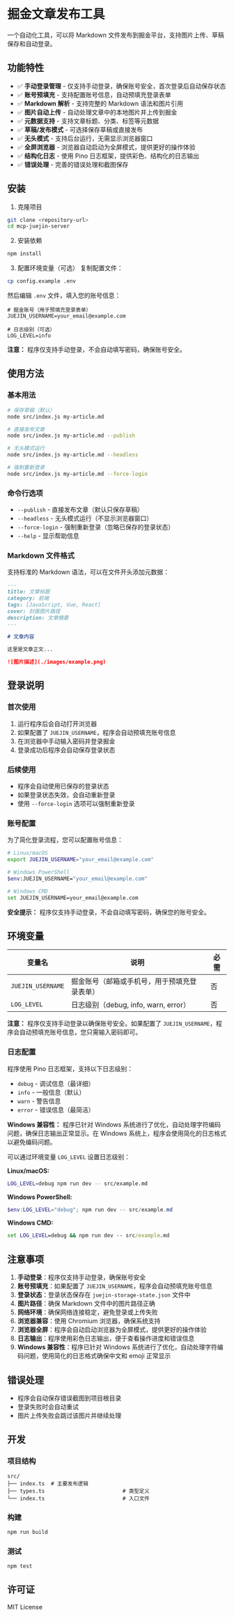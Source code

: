 # 掘金文章发布工具

一个自动化工具，可以将 Markdown 文件发布到掘金平台，支持图片上传、草稿保存和自动登录。

## 功能特性

- ✅ **手动登录管理** - 仅支持手动登录，确保账号安全，首次登录后自动保存状态
- ✅ **账号预填充** - 支持配置账号信息，自动预填充登录表单
- ✅ **Markdown 解析** - 支持完整的 Markdown 语法和图片引用
- ✅ **图片自动上传** - 自动处理文章中的本地图片并上传到掘金
- ✅ **元数据支持** - 支持文章标题、分类、标签等元数据
- ✅ **草稿/发布模式** - 可选择保存草稿或直接发布
- ✅ **无头模式** - 支持后台运行，无需显示浏览器窗口
- ✅ **全屏浏览器** - 浏览器自动启动为全屏模式，提供更好的操作体验
- ✅ **结构化日志** - 使用 Pino 日志框架，提供彩色、结构化的日志输出
- ✅ **错误处理** - 完善的错误处理和截图保存

## 安装

1. 克隆项目
```bash
git clone <repository-url>
cd mcp-juejin-server
```

2. 安装依赖
```bash
npm install
```

3. 配置环境变量（可选）
复制配置文件：
```bash
cp config.example .env
```

然后编辑 `.env` 文件，填入您的账号信息：
```env
# 掘金账号（用于预填充登录表单）
JUEJIN_USERNAME=your_email@example.com

# 日志级别（可选）
LOG_LEVEL=info
```

**注意：** 程序仅支持手动登录，不会自动填写密码，确保账号安全。

## 使用方法

### 基本用法

```bash
# 保存草稿（默认）
node src/index.js my-article.md

# 直接发布文章
node src/index.js my-article.md --publish

# 无头模式运行
node src/index.js my-article.md --headless

# 强制重新登录
node src/index.js my-article.md --force-login
```

### 命令行选项

- `--publish` - 直接发布文章（默认只保存草稿）
- `--headless` - 无头模式运行（不显示浏览器窗口）
- `--force-login` - 强制重新登录（忽略已保存的登录状态）
- `--help` - 显示帮助信息

### Markdown 文件格式

支持标准的 Markdown 语法，可以在文件开头添加元数据：

```markdown
---
title: 文章标题
category: 前端
tags: [JavaScript, Vue, React]
cover: 封面图片路径
description: 文章摘要
---

# 文章内容

这里是文章正文...

![图片描述](./images/example.png)
```

## 登录说明

### 首次使用
1. 运行程序后会自动打开浏览器
2. 如果配置了 `JUEJIN_USERNAME`，程序会自动预填充账号信息
3. 在浏览器中手动输入密码并登录掘金
4. 登录成功后程序会自动保存登录状态

### 后续使用
- 程序会自动使用已保存的登录状态
- 如果登录状态失效，会自动重新登录
- 使用 `--force-login` 选项可以强制重新登录

### 账号配置
为了简化登录流程，您可以配置账号信息：
```bash
# Linux/macOS
export JUEJIN_USERNAME="your_email@example.com"

# Windows PowerShell
$env:JUEJIN_USERNAME="your_email@example.com"

# Windows CMD
set JUEJIN_USERNAME=your_email@example.com
```

**安全提示：** 程序仅支持手动登录，不会自动填写密码，确保您的账号安全。

## 环境变量

| 变量名 | 说明 | 必需 |
|--------|------|------|
| `JUEJIN_USERNAME` | 掘金账号（邮箱或手机号，用于预填充登录表单） | 否 |
| `LOG_LEVEL` | 日志级别（debug, info, warn, error） | 否 |

**注意：** 程序仅支持手动登录以确保账号安全。如果配置了 `JUEJIN_USERNAME`，程序会自动预填充账号信息，您只需输入密码即可。

### 日志配置

程序使用 Pino 日志框架，支持以下日志级别：
- `debug` - 调试信息（最详细）
- `info` - 一般信息（默认）
- `warn` - 警告信息
- `error` - 错误信息（最简洁）

**Windows 兼容性：** 程序已针对 Windows 系统进行了优化，自动处理字符编码问题，确保日志输出正常显示。在 Windows 系统上，程序会使用简化的日志格式以避免编码问题。

可以通过环境变量 `LOG_LEVEL` 设置日志级别：

**Linux/macOS:**
```bash
LOG_LEVEL=debug npm run dev -- src/example.md
```

**Windows PowerShell:**
```powershell
$env:LOG_LEVEL="debug"; npm run dev -- src/example.md
```

**Windows CMD:**
```cmd
set LOG_LEVEL=debug && npm run dev -- src/example.md
```

## 注意事项

1. **手动登录**：程序仅支持手动登录，确保账号安全
2. **账号预填充**：如果配置了 `JUEJIN_USERNAME`，程序会自动预填充账号信息
3. **登录状态**：登录状态保存在 `juejin-storage-state.json` 文件中
4. **图片路径**：确保 Markdown 文件中的图片路径正确
5. **网络环境**：确保网络连接稳定，避免登录或上传失败
6. **浏览器兼容**：使用 Chromium 浏览器，确保系统支持
7. **浏览器全屏**：程序会自动启动浏览器为全屏模式，提供更好的操作体验
8. **日志输出**：程序使用彩色日志输出，便于查看操作进度和错误信息
9. **Windows 兼容性**：程序已针对 Windows 系统进行了优化，自动处理字符编码问题，使用简化的日志格式确保中文和 emoji 正常显示

## 错误处理

- 程序会自动保存错误截图到项目根目录
- 登录失败时会自动重试
- 图片上传失败会跳过该图片并继续处理

## 开发

### 项目结构

```
src/
├── index.ts  # 主要发布逻辑
├── types.ts                         # 类型定义
└── index.ts                         # 入口文件
```

### 构建

```bash
npm run build
```

### 测试

```bash
npm test
```

## 许可证

MIT License
